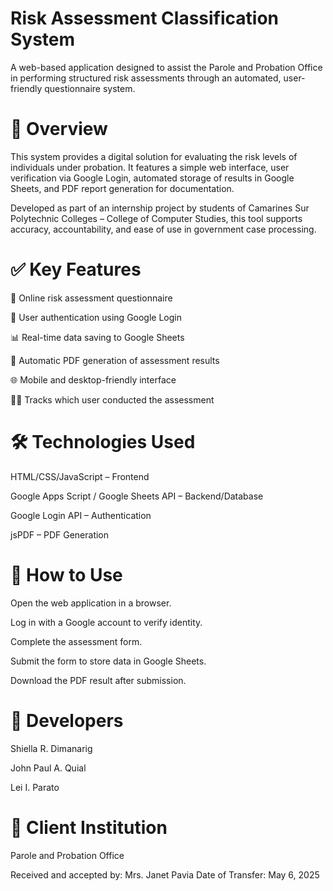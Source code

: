 # Risk Assessment Classification System
A web-based application designed to assist the Parole and Probation Office in performing structured risk assessments through an automated, user-friendly questionnaire system.

# 📌 Overview
This system provides a digital solution for evaluating the risk levels of individuals under probation. It features a simple web interface, user verification via Google Login, automated storage of results in Google Sheets, and PDF report generation for documentation.

Developed as part of an internship project by students of Camarines Sur Polytechnic Colleges – College of Computer Studies, this tool supports accuracy, accountability, and ease of use in government case processing.

# ✅ Key Features
📝 Online risk assessment questionnaire

🔐 User authentication using Google Login

📊 Real-time data saving to Google Sheets

📄 Automatic PDF generation of assessment results

🌐 Mobile and desktop-friendly interface

🧑‍💼 Tracks which user conducted the assessment

# 🛠 Technologies Used
HTML/CSS/JavaScript – Frontend

Google Apps Script / Google Sheets API – Backend/Database

Google Login API – Authentication

jsPDF – PDF Generation

# 🚀 How to Use
Open the web application in a browser.

Log in with a Google account to verify identity.

Complete the assessment form.

Submit the form to store data in Google Sheets.

Download the PDF result after submission.

# 👥 Developers
Shiella R. Dimanarig

John Paul A. Quial

Lei I. Parato


# 🏢 Client Institution
Parole and Probation Office

Received and accepted by: Mrs. Janet Pavia
Date of Transfer: May 6, 2025

